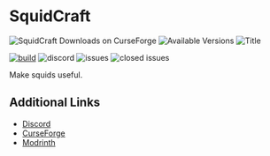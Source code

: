 # SquidCraft

![SquidCraft Downloads on CurseForge](https://cf.way2muchnoise.eu/full_squidcraft_downloads.svg)
![Available Versions](https://cf.way2muchnoise.eu/versions/squidcraft.svg)
![Title](https://cf.way2muchnoise.eu/title/squidcraft.svg)

[![build](https://github.com/XenFork/SquidCraft/actions/workflows/build.yml/badge.svg?branch=main&event=push)](https://github.com/XenFork/SquidCraft/actions/workflows/build.yml)
![discord](https://img.shields.io/discord/699898538112450651)
![issues](https://img.shields.io/github/issues-raw/XenFork/SquidCraft)
![closed issues](https://img.shields.io/github/issues-closed-raw/XenFork/SquidCraft)

Make squids useful.

## Additional Links

- [Discord](https://discord.gg/yDrFqRU)
- [CurseForge](https://www.curseforge.com/minecraft/mc-mods/squidcraft)
- [Modrinth](https://modrinth.com/mod/squidcraft)
